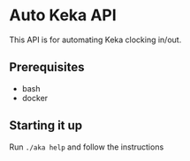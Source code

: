 # Auto Keka API

This API is for automating Keka clocking in/out.

## Prerequisites

- bash
- docker

## Starting it up

Run `./aka help` and follow the instructions

